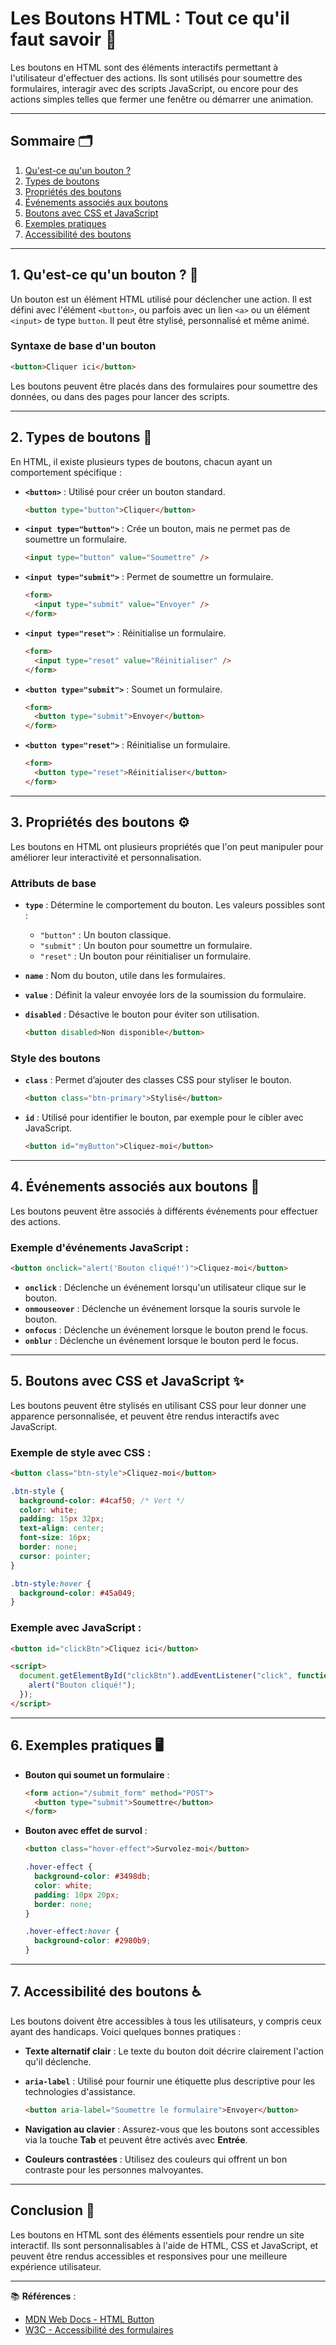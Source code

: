 # Les Boutons HTML : Tout ce qu'il faut savoir 🔘

Les boutons en HTML sont des éléments interactifs permettant à l'utilisateur d'effectuer des actions. Ils sont utilisés pour soumettre des formulaires, interagir avec des scripts JavaScript, ou encore pour des actions simples telles que fermer une fenêtre ou démarrer une animation.

---

## Sommaire 🗂️

1. [Qu'est-ce qu'un bouton ?](#quest-ce-quun-bouton)
2. [Types de boutons](#types-de-boutons)
3. [Propriétés des boutons](#proprietes-des-boutons)
4. [Événements associés aux boutons](#evenements-associes-aux-boutons)
5. [Boutons avec CSS et JavaScript](#boutons-avec-css-et-javascript)
6. [Exemples pratiques](#exemples-pratiques)
7. [Accessibilité des boutons](#accessibilite-des-boutons)

---

## 1. Qu'est-ce qu'un bouton ? 🔲

Un bouton est un élément HTML utilisé pour déclencher une action. Il est défini avec l'élément `<button>`, ou parfois avec un lien `<a>` ou un élément `<input>` de type `button`. Il peut être stylisé, personnalisé et même animé.

### Syntaxe de base d'un bouton

```html
<button>Cliquer ici</button>
```

Les boutons peuvent être placés dans des formulaires pour soumettre des données, ou dans des pages pour lancer des scripts.

---

## 2. Types de boutons 🔘

En HTML, il existe plusieurs types de boutons, chacun ayant un comportement spécifique :

- **`<button>`** : Utilisé pour créer un bouton standard.

  ```html
  <button type="button">Cliquer</button>
  ```

- **`<input type="button">`** : Crée un bouton, mais ne permet pas de soumettre un formulaire.

  ```html
  <input type="button" value="Soumettre" />
  ```

- **`<input type="submit">`** : Permet de soumettre un formulaire.

  ```html
  <form>
    <input type="submit" value="Envoyer" />
  </form>
  ```

- **`<input type="reset">`** : Réinitialise un formulaire.

  ```html
  <form>
    <input type="reset" value="Réinitialiser" />
  </form>
  ```

- **`<button type="submit">`** : Soumet un formulaire.

  ```html
  <form>
    <button type="submit">Envoyer</button>
  </form>
  ```

- **`<button type="reset">`** : Réinitialise un formulaire.

  ```html
  <form>
    <button type="reset">Réinitialiser</button>
  </form>
  ```

---

## 3. Propriétés des boutons ⚙️

Les boutons en HTML ont plusieurs propriétés que l'on peut manipuler pour améliorer leur interactivité et personnalisation.

### Attributs de base

- **`type`** : Détermine le comportement du bouton. Les valeurs possibles sont :

  - `"button"` : Un bouton classique.
  - `"submit"` : Un bouton pour soumettre un formulaire.
  - `"reset"` : Un bouton pour réinitialiser un formulaire.

- **`name`** : Nom du bouton, utile dans les formulaires.

- **`value`** : Définit la valeur envoyée lors de la soumission du formulaire.

- **`disabled`** : Désactive le bouton pour éviter son utilisation.

  ```html
  <button disabled>Non disponible</button>
  ```

### Style des boutons

- **`class`** : Permet d’ajouter des classes CSS pour styliser le bouton.

  ```html
  <button class="btn-primary">Stylisé</button>
  ```

- **`id`** : Utilisé pour identifier le bouton, par exemple pour le cibler avec JavaScript.

  ```html
  <button id="myButton">Cliquez-moi</button>
  ```

---

## 4. Événements associés aux boutons 🎯

Les boutons peuvent être associés à différents événements pour effectuer des actions.

### Exemple d'événements JavaScript :

```html
<button onclick="alert('Bouton cliqué!')">Cliquez-moi</button>
```

- **`onclick`** : Déclenche un événement lorsqu'un utilisateur clique sur le bouton.
- **`onmouseover`** : Déclenche un événement lorsque la souris survole le bouton.
- **`onfocus`** : Déclenche un événement lorsque le bouton prend le focus.
- **`onblur`** : Déclenche un événement lorsque le bouton perd le focus.

---

## 5. Boutons avec CSS et JavaScript ✨

Les boutons peuvent être stylisés en utilisant CSS pour leur donner une apparence personnalisée, et peuvent être rendus interactifs avec JavaScript.

### Exemple de style avec CSS :

```html
<button class="btn-style">Cliquez-moi</button>
```

```css
.btn-style {
  background-color: #4caf50; /* Vert */
  color: white;
  padding: 15px 32px;
  text-align: center;
  font-size: 16px;
  border: none;
  cursor: pointer;
}

.btn-style:hover {
  background-color: #45a049;
}
```

### Exemple avec JavaScript :

```html
<button id="clickBtn">Cliquez ici</button>

<script>
  document.getElementById("clickBtn").addEventListener("click", function () {
    alert("Bouton cliqué!");
  });
</script>
```

---

## 6. Exemples pratiques 🖥️

- **Bouton qui soumet un formulaire** :

  ```html
  <form action="/submit_form" method="POST">
    <button type="submit">Soumettre</button>
  </form>
  ```

- **Bouton avec effet de survol** :

  ```html
  <button class="hover-effect">Survolez-moi</button>
  ```

  ```css
  .hover-effect {
    background-color: #3498db;
    color: white;
    padding: 10px 20px;
    border: none;
  }

  .hover-effect:hover {
    background-color: #2980b9;
  }
  ```

---

## 7. Accessibilité des boutons ♿

Les boutons doivent être accessibles à tous les utilisateurs, y compris ceux ayant des handicaps. Voici quelques bonnes pratiques :

- **Texte alternatif clair** : Le texte du bouton doit décrire clairement l'action qu'il déclenche.

- **`aria-label`** : Utilisé pour fournir une étiquette plus descriptive pour les technologies d'assistance.

  ```html
  <button aria-label="Soumettre le formulaire">Envoyer</button>
  ```

- **Navigation au clavier** : Assurez-vous que les boutons sont accessibles via la touche **Tab** et peuvent être activés avec **Entrée**.

- **Couleurs contrastées** : Utilisez des couleurs qui offrent un bon contraste pour les personnes malvoyantes.

---

## Conclusion 📝

Les boutons en HTML sont des éléments essentiels pour rendre un site interactif. Ils sont personnalisables à l'aide de HTML, CSS et JavaScript, et peuvent être rendus accessibles et responsives pour une meilleure expérience utilisateur.

---

📚 **Références** :

- [MDN Web Docs - HTML Button](https://developer.mozilla.org/fr/docs/Web/HTML/Element/button)
- [W3C - Accessibilité des formulaires](https://www.w3.org/WAI/WCAG21/Techniques/general/G207.html)
